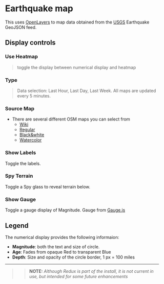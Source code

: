 # Earthquake map

This uses [OpenLayers](http://openlayers.org) to map data obtained from the [USGS](https://earthquake.usgs.gov/earthquakes/feed/v1.0/geojson.php) Earthquake GeoJSON feed.

## Display controls

### Use Heatmap
> toggle the display between numerical display and heatmap
### Type
> Data selection: Last Hour, Last Day, Last Week. All maps are updated every 5 minutes.
### Source Map
- There are several different OSM maps you can select from 
  - [Wiki](https://maps.wikimedia.org/osm-intl/{z}/{x}/{y}.png)
  - [Regular](https://maps-cdn.salesboard.biz/styles/klokantech-3d-gl-style/{z}/{x}/{y}.png)
  - [Black&white](http://{a-c}.basemaps.cartocdn.com/light_all/{z}/{x}/{y}.png)
  - [Watercolor](http://{a-c}.tile.stamen.com/watercolor/{z}/{x}/{y}.png)

### Show Labels

  Toggle the labels.

### Spy Terrain
  Toggle a Spy glass to reveal terrain below.
### Show Gauge
  Toggle a gauge display of Magnitude. Gauge from  [Gauge.js](http://bernii.github.io/gauge.js/)

## Legend
  The numerical display provides the following informaion:
  
  - **Magnitude**: both the text and size of circle.
  - **Age**: Fades from opaque Red to transparent Blue
  - **Depth**: Size and opacity of the circle border, 1 px = 100 miles

  
---
>> **NOTE:** *Although Redux is part of the install, it is not current in use, but intended for some future enhancements*